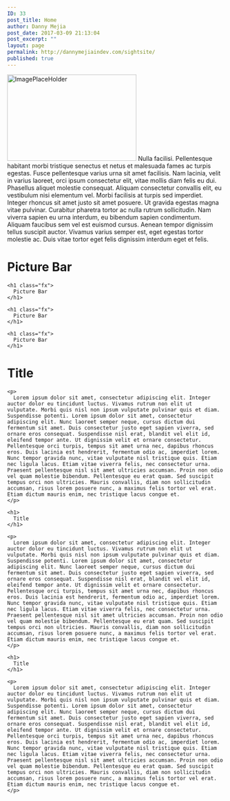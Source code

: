 ```yaml
---
ID: 33
post_title: Home
author: Danny Mejia
post_date: 2017-03-09 21:13:04
post_excerpt: ""
layout: page
permalink: http://dannymejiaindev.com/sightsite/
published: true
---
```

<img class="alignnone size-medium wp-image-50" src="http://dannymejiaindev.com/sightsite/wp-content/uploads/2017/03/Reverse-Image-Search-Engines-Apps-And-Its-Uses-2016-300x200.jpg" alt="ImagePlaceHolder" width="300" height="200" /> Nulla facilisi. Pellentesque habitant morbi tristique senectus et netus et malesuada fames ac turpis egestas. Fusce pellentesque varius urna sit amet facilisis. Nam lacinia, velit in varius laoreet, orci ipsum consectetur elit, vitae mollis diam felis eu dui. Phasellus aliquet molestie consequat. Aliquam consectetur convallis elit, eu vestibulum nisi elementum vel. Morbi facilisis at turpis sed imperdiet. Integer rhoncus sit amet justo sit amet posuere. Ut gravida egestas magna vitae pulvinar. Curabitur pharetra tortor ac nulla rutrum sollicitudin. Nam viverra sapien eu urna interdum, eu bibendum sapien condimentum. Aliquam faucibus sem vel est euismod cursus. Aenean tempor dignissim tellus suscipit auctor. Vivamus varius semper est, eget egestas tortor molestie ac. Duis vitae tortor eget felis dignissim interdum eget et felis. <div class="row">
</div>

<div class="container-fluid">
  <div class="col-sm-3">
    <h1 class="fx">
      Picture Bar
    </h1>
    
    <h1 class="fx">
      Picture Bar
    </h1>
    
    <h1 class="fx">
      Picture Bar
    </h1>
    
    <h1 class="fx">
      Picture Bar
    </h1>
  </div>
  
  <div class="col-sm-9">
    <h1>
      Title
    </h1>
    
    <p>
      Lorem ipsum dolor sit amet, consectetur adipiscing elit. Integer auctor dolor eu tincidunt luctus. Vivamus rutrum non elit ut vulputate. Morbi quis nisl non ipsum vulputate pulvinar quis et diam. Suspendisse potenti. Lorem ipsum dolor sit amet, consectetur adipiscing elit. Nunc laoreet semper neque, cursus dictum dui fermentum sit amet. Duis consectetur justo eget sapien viverra, sed ornare eros consequat. Suspendisse nisl erat, blandit vel elit id, eleifend tempor ante. Ut dignissim velit et ornare consectetur. Pellentesque orci turpis, tempus sit amet urna nec, dapibus rhoncus eros. Duis lacinia est hendrerit, fermentum odio ac, imperdiet lorem. Nunc tempor gravida nunc, vitae vulputate nisl tristique quis. Etiam nec ligula lacus. Etiam vitae viverra felis, nec consectetur urna. Praesent pellentesque nisl sit amet ultricies accumsan. Proin non odio vel quam molestie bibendum. Pellentesque eu erat quam. Sed suscipit tempus orci non ultricies. Mauris convallis, diam non sollicitudin accumsan, risus lorem posuere nunc, a maximus felis tortor vel erat. Etiam dictum mauris enim, nec tristique lacus congue et.
    </p>
    
    <h1>
      Title
    </h1>
    
    <p>
      Lorem ipsum dolor sit amet, consectetur adipiscing elit. Integer auctor dolor eu tincidunt luctus. Vivamus rutrum non elit ut vulputate. Morbi quis nisl non ipsum vulputate pulvinar quis et diam. Suspendisse potenti. Lorem ipsum dolor sit amet, consectetur adipiscing elit. Nunc laoreet semper neque, cursus dictum dui fermentum sit amet. Duis consectetur justo eget sapien viverra, sed ornare eros consequat. Suspendisse nisl erat, blandit vel elit id, eleifend tempor ante. Ut dignissim velit et ornare consectetur. Pellentesque orci turpis, tempus sit amet urna nec, dapibus rhoncus eros. Duis lacinia est hendrerit, fermentum odio ac, imperdiet lorem. Nunc tempor gravida nunc, vitae vulputate nisl tristique quis. Etiam nec ligula lacus. Etiam vitae viverra felis, nec consectetur urna. Praesent pellentesque nisl sit amet ultricies accumsan. Proin non odio vel quam molestie bibendum. Pellentesque eu erat quam. Sed suscipit tempus orci non ultricies. Mauris convallis, diam non sollicitudin accumsan, risus lorem posuere nunc, a maximus felis tortor vel erat. Etiam dictum mauris enim, nec tristique lacus congue et.
    </p>
    
    <h1>
      Title
    </h1>
    
    <p>
      Lorem ipsum dolor sit amet, consectetur adipiscing elit. Integer auctor dolor eu tincidunt luctus. Vivamus rutrum non elit ut vulputate. Morbi quis nisl non ipsum vulputate pulvinar quis et diam. Suspendisse potenti. Lorem ipsum dolor sit amet, consectetur adipiscing elit. Nunc laoreet semper neque, cursus dictum dui fermentum sit amet. Duis consectetur justo eget sapien viverra, sed ornare eros consequat. Suspendisse nisl erat, blandit vel elit id, eleifend tempor ante. Ut dignissim velit et ornare consectetur. Pellentesque orci turpis, tempus sit amet urna nec, dapibus rhoncus eros. Duis lacinia est hendrerit, fermentum odio ac, imperdiet lorem. Nunc tempor gravida nunc, vitae vulputate nisl tristique quis. Etiam nec ligula lacus. Etiam vitae viverra felis, nec consectetur urna. Praesent pellentesque nisl sit amet ultricies accumsan. Proin non odio vel quam molestie bibendum. Pellentesque eu erat quam. Sed suscipit tempus orci non ultricies. Mauris convallis, diam non sollicitudin accumsan, risus lorem posuere nunc, a maximus felis tortor vel erat. Etiam dictum mauris enim, nec tristique lacus congue et.
    </p>
  </div>